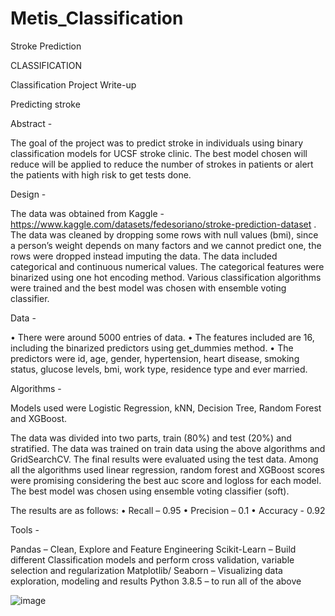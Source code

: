 # Metis_Classification
Stroke Prediction

CLASSIFICATION

Classification Project Write-up

Predicting stroke

Abstract -

The goal of the project was to predict stroke in individuals using binary classification models for UCSF stroke clinic. The best model chosen will reduce will be applied to reduce the number of strokes in patients or alert the patients with high risk to get tests done.

Design -

The data was obtained from Kaggle - https://www.kaggle.com/datasets/fedesoriano/stroke-prediction-dataset . The data was cleaned by dropping some rows with null values (bmi), since a person’s weight depends on many factors and we cannot predict one, the rows were dropped instead imputing the data.
The data included categorical and continuous numerical values. The categorical features were binarized using one hot encoding method. Various classification algorithms were trained and the best model was chosen with ensemble voting classifier.

Data -

•	There were around 5000 entries of data.
•	The features included are 16, including the binarized predictors using get_dummies method.
•	The predictors were id, age, gender, hypertension, heart disease, smoking status, glucose levels, bmi, work type, residence type and ever married.

Algorithms -

Models used were Logistic Regression, kNN, Decision Tree, Random Forest and XGBoost.

The data was divided into two parts, train (80%) and test (20%) and stratified. The data was trained on train data using the above algorithms and GridSearchCV. The final results were evaluated using the test data.
Among all the algorithms used linear regression, random forest and XGBoost scores were promising considering the best auc score and logloss for each model. The best model was chosen using ensemble voting classifier (soft).

The results are as follows:
•	Recall – 0.95
•	Precision – 0.1
•	Accuracy - 0.92

Tools -

Pandas – Clean, Explore and Feature Engineering
Scikit-Learn – Build different Classification models and perform cross validation, variable selection and regularization
Matplotlib/ Seaborn – Visualizing data exploration, modeling and results
Python 3.8.5 – to run all of the above

![image](https://user-images.githubusercontent.com/19984340/168956063-d78ba6d2-ae7e-4d4a-966d-ae39a6d4b6f4.png)
